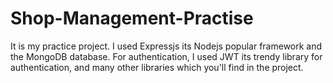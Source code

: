 # Shop-Management-Practise
It is my practice project. I used Expressjs  its Nodejs popular framework and the MongoDB database. For authentication, I used JWT its trendy library for authentication, and many other libraries which you'll find in the project.

